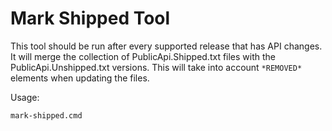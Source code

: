 Mark Shipped Tool
========

This tool should be run after every supported release that has API changes. It will 
merge the collection of PublicApi.Shipped.txt files with the PublicApi.Unshipped.txt 
versions.  This will take into account `*REMOVED*` elements when updating the files.

Usage:

``` cmd
mark-shipped.cmd
```
